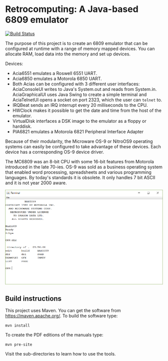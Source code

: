 # Retrocomputing: A Java-based 6809 emulator

[![Build Status](https://travis-ci.com/sorenroug/osnine-java.svg?branch=master)](https://travis-ci.com/sorenroug/osnine-java)

The purpose of this project is to create an 6809 emulator that can
be configured at runtime with a range of memory mapped devices.
You can allocate RAM, load data into the memory and set up devices.

Devices:
* Acia6551 emulates a Roswell 6551 UART.
* Acia6850 emulates a Motorola 6850 UART.
* Both Acias can be configured with 3 different user interfaces: AciaConsoleUI writes to Java's System.out and reads from System.in.  AciaGraphicalUI uses Java Swing to create a simple terminal and AciaTelnetUI opens a socket on port 2323, which the user can `telnet` to.
* IRQBeat sends an IRQ interrupt every 20 milliseconds to the CPU.
* HWClock makes it possible to get the date and time from the host of the emulator.
* VirtualDisk interfaces a DSK image to the emulator as a floppy or harddisk.
* PIA6821 emulates a Motorola 6821 Peripheral Interface Adapter

Because of their modularity, the Microware OS-9 or NitroOS9 operating
systems can easily be configured to take advantage of these devices.
Each device has a corresponding OS-9 device driver.

The MC6809 was an 8-bit CPU with some 16-bit features from Motorola
introduced in the late 70-ies.  OS-9 was sold as a business operating
system that enabled word processing, spreadsheets and various programming
languages.  By today's standards it is obsolete. It only handles 7
bit ASCII and it is not year 2000 aware.

![Image of terminal](/images/terminal.png)

## Build instructions

This project uses Maven. You can get the software from https://maven.apache.org/.
To build the software type:
```
mvn install
```
To create the PDF editions of the manuals type:
```
mvn pre-site
```
Visit the sub-directories to learn how to use the tools.

